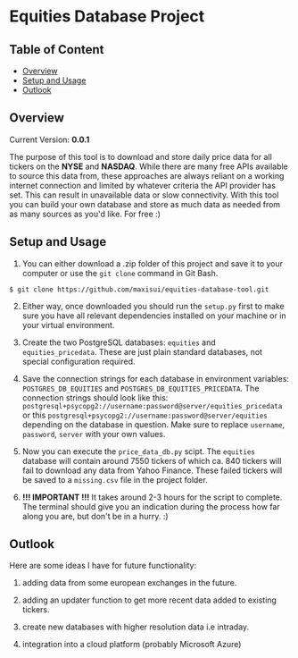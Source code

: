 # Equities Database Project

## Table of Content

- [Overview](#overview)
- [Setup and Usage](#setupandusage)
- [Outlook](#outlook)

## Overview

Current Version: **0.0.1**

The purpose of this tool is to download and store daily price data for all tickers on the **NYSE** and **NASDAQ**.
While there are many free APIs available to source this data from, these approaches are always reliant on a working internet connection and limited by whatever criteria the API provider has set. This can result in unavailable data or slow connectivity.
With this tool you can build your own database and store as much data as needed from as many sources as you'd like. For free :)

## Setup and Usage

1. You can either download a .zip folder of this project and save it to your computer or use the `git clone` command in Git Bash.

```console
$ git clone https://github.com/maxisui/equities-database-tool.git
```

2. Either way, once downloaded you should run the `setup.py` first to make sure you have all relevant dependencies installed on your machine or in your virtual environment.

3. Create the two PostgreSQL databases: `equities` and `equities_pricedata`. These are just plain standard databases, not special configuration required.

4. Save the connection strings for each database in environment variables: `POSTGRES_DB_EQUITIES` and `POSTGRES_DB_EQUITIES_PRICEDATA`. The connection strings should look like this:
   `postgresql+psycopg2://username:password@server/equities_pricedata` or this `postgresql+psycopg2://username:password@server/equities` depending on the database in question. Make sure to replace `username`, `password`, `server` with your own values.

5. Now you can execute the `price_data_db.py` scipt. The `equities` database will contain around 7550 tickers of which ca. 840 tickers will fail to download any data from Yahoo Finance. These failed tickers will be saved to a `missing.csv` file in the project folder.

6. **!!! IMPORTANT !!!** It takes around 2-3 hours for the script to complete. The terminal should give you an indication during the process how far along you are, but don't be in a hurry. :)

## Outlook

Here are some ideas I have for future functionality:

1. adding data from some european exchanges in the future.

2. adding an updater function to get more recent data added to existing tickers.

3. create new databases with higher resolution data i.e intraday.

4. integration into a cloud platform (probably Microsoft Azure)
